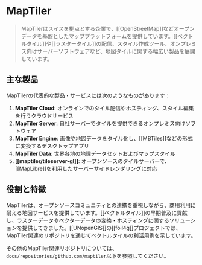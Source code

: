 # MapTiler

> MapTilerはスイスを拠点とする企業で、[[OpenStreetMap]]などオープンデータを基盤としたマッププラットフォームを提供しています。[[ベクトルタイル]]や[[ラスタータイル]]の配信、スタイル作成ツール、オンプレミス向けサーバーソフトウェアなど、地図タイルに関する幅広い製品を展開しています。

## 主な製品

MapTilerの代表的な製品・サービスには次のようなものがあります：

1. **MapTiler Cloud**: オンラインでのタイル配信やホスティング、スタイル編集を行うクラウドサービス
2. **MapTiler Server**: 自社サーバーでタイルを提供できるオンプレミス向けソフトウェア
3. **MapTiler Engine**: 画像や地図データをタイル化し、[[MBTiles]]などの形式に変換するデスクトップアプリ
4. **MapTiler Data**: 世界各地の地理データセットおよびマップスタイル
5. **[[maptiler/tileserver-gl]]**: オープンソースのタイルサーバーで、[[MapLibre]]を利用したサーバーサイドレンダリングに対応

## 役割と特徴

MapTilerは、オープンソースコミュニティとの連携を重視しながら、商用利用に耐える地図サービスを提供しています。[[ベクトルタイル]]の早期普及に貢献し、ラスターデータやベクターデータの変換・ホスティングに関するソリューションを提供してきました。[[UNopenGIS]]の[[foil4g]]プロジェクトでは、MapTiler関連のリポジトリを通じてベクトルタイルの利活用例を示しています。

その他のMapTiler関連リポジトリについては、`docs/repositories/github.com/maptiler`以下を参照してください。
